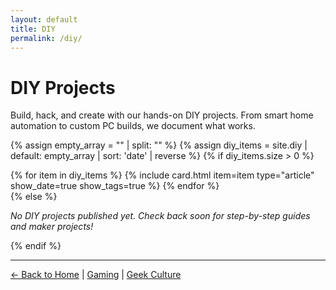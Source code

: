 ```yaml
---
layout: default
title: DIY
permalink: /diy/
---
```


# DIY Projects

Build, hack, and create with our hands-on DIY projects. From smart home automation to custom PC builds, we document what works.

{% assign empty_array = "" | split: "" %}
{% assign diy_items = site.diy | default: empty_array | sort: 'date' | reverse %}
{% if diy_items.size > 0 %}
<div class="content-grid">
  {% for item in diy_items %}
    {% include card.html item=item type="article" show_date=true show_tags=true %}
  {% endfor %}
</div>
{% else %}
<p class="empty-state"><em>No DIY projects published yet. Check back soon for step-by-step guides and maker projects!</em></p>
{% endif %}

---

<nav class="section-nav">
  <a href="{{ '/' | relative_url }}">← Back to Home</a> | 
  <a href="{{ '/gaming/' | relative_url }}">Gaming</a> | 
  <a href="{{ '/geek/' | relative_url }}">Geek Culture</a>
</nav>
